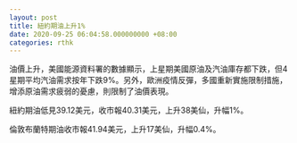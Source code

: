 ```yaml
---
layout: post
title: 紐約期油上升1%
date: 2020-09-25 06:04:58.000000000 +08:00
categories: rthk
---
```


油價上升，美國能源資料署的數據顯示，上星期美國原油及汽油庫存都下跌，但4星期平均汽油需求按年下跌9%。另外，歐洲疫情反彈，多國重新實施限制措施，增添原油需求疲弱的憂慮，則限制了油價表現。

紐約期油低見39.12美元，收市報40.31美元，上升38美仙，升幅1%。

倫敦布蘭特期油收市報41.94美元，上升17美仙，升幅0.4%。
